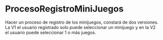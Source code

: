 # ProcesoRegistroMiniJuegos
Hacer un  proceso de registro de los minijuegos, constará de dos versiones. La V1 el usuario registrado solo puede seleccionar un minijuego y en la V2 el usuario puede seleccionar 1 o más juegos.
